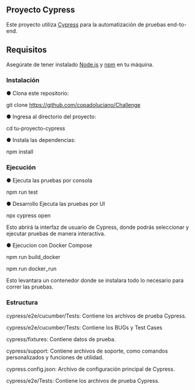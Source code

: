 ## Proyecto Cypress

Este proyecto utiliza [Cypress](https://www.cypress.io/) para la automatización de pruebas end-to-end.

## Requisitos

Asegúrate de tener instalado [Node.js](https://nodejs.org/) y [npm](https://www.npmjs.com/) en tu máquina.

### Instalación

 ● Clona este repositorio:
 
 git clone https://github.com/copadoluciano/Challenge

 ● Ingresa al directorio del proyecto:
 
  cd tu-proyecto-cypress

 ● Instala las dependencias:
 
  npm install

### Ejecución

 ● Ejecuta las pruebas por consola
 
npm run test

 ● Desarrollo
Ejecuta las pruebas por UI

  npx cypress open
  
Esto abrirá la interfaz de usuario de Cypress, donde podrás seleccionar y ejecutar pruebas de manera interactiva.

 ● Ejecucion con Docker Compose
 
   npm run build_docker
   
   npm run docker_run
   
Esto levantara un contenedor donde se instalara todo lo necesario para correr las pruebas.

### Estructura

cypress/e2e/cucumber/Tests: Contiene los archivos de prueba Cypress.

cypress/e2e/cucumber/Tests: Contiene los BUGs y Test Cases

cypress/fixtures: Contiene datos de prueba.

cypress/support: Contiene archivos de soporte, como comandos personalizados y funciones de utilidad.

cypress.config.json: Archivo de configuración principal de Cypress.

cypress/e2e/Tests: Contiene los archivos de prueba Cypress.
